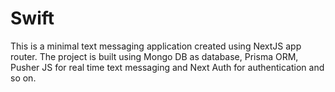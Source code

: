 # Swift

This is a minimal text messaging application created using NextJS app router. The project is built using Mongo DB as database, Prisma ORM, Pusher JS for real time text messaging and Next Auth for authentication and so on.
